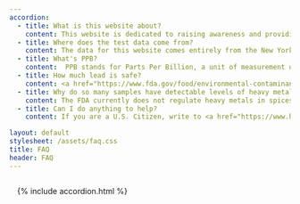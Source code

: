 ```yaml
---
accordion: 
  - title: What is this website about?
    content: This website is dedicated to raising awareness and providing information about the presence of heavy metals, like lead, in spices. Our goal is to educate consumers and advocate for stricter regulation and testing by the FDA for spices. We provide an easily accessible <a href="/">database</a> which compiles and presents data from numerous tests examining the concentration of heavy metals in a range of popular spice brands.
  - title: Where does the test data come from?
    content: The data for this website comes entirely from the New York State Department of Agriculture and Markets. It was obtained through a Freedom of Information Act request.
  - title: What's PPB?
    content:  PPB stands for Parts Per Billion, a unit of measurement used to quantify the concentration of substances, such as heavy metals, in various products, including spices. It indicates how many units of a substance are present in a billion units of the total mixture. Understanding PPB is crucial when discussing the safety and quality of spices.
  - title: How much lead is safe?
    content: <a href="https://www.fda.gov/food/environmental-contaminants-food/lead-food-foodwares-and-dietary-supplements">Here</a> is the FDA's page on lead in food. The current max level allowed in candy is 100 PPB. Regulations do not exist for spices specifically, but no level is considered "safe".
  - title: Why do so many samples have detectable levels of heavy metals?
    content: The FDA currently does not regulate heavy metals in spices. The mission of this website is to change that.
  - title: Can I do anything to help?
    content: If you are a U.S. Citizen, write to <a href="https://www.house.gov/representatives/find-your-representative">your representative</a> in congress. You can also contact the <a href="https://www.fda.gov/about-fda/contact-fda">FDA</a> or the <a href="https://www.usda.gov/contact-us">USDA</a>. Look at <a href="/pages/take-action">our letter template</a> for help on what to say.

layout: default
stylesheet: /assets/faq.css
title: FAQ
header: FAQ
---
```


<div id="accordion-border">
<div id="accordion-container">
{% include accordion.html %}
</div>
</div>
<style>
#accordion-container {
	padding: 1em;
}
</style>
